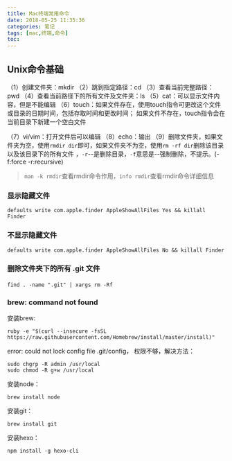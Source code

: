 ```yaml
---
title: Mac终端常用命令
date: 2018-05-25 11:35:36
categories: 笔记
tags: [mac,终端,命令]
toc:
---
```


## Unix命令基础
（1）创建文件夹：mkdir
（2）跳到指定路径：cd
（3）查看当前完整路径：pwd
（4）查看当前路径下的所有文件及文件夹：ls
（5）cat：可以显示文件内容，但是不能编辑
（6）touch：如果文件存在，使用touch指令可更改这个文件或目录的日期时间，包括存取时间和更改时间； 
如果文件不存在，touch指令会在当前目录下新建一个空白文件
<!--more-->
（7）vi/vim：打开文件后可以编辑
（8）echo：输出
（9）删除文件夹，如果文件夹为空，使用`rmdir dir`即可，如果文件夹不为空，使用`rm -rf dir`删除该目录以及该目录下的所有文件 ，`-r`--是删除目录，`-f`意思是--强制删除，不提示。(-f:force -r:recursive)
> `man -k rmdir`查看rmdir命令作用，`info rmdir`查看rmdir命令详细信息

### 显示隐藏文件
```
defaults write com.apple.finder AppleShowAllFiles Yes && killall Finder 
```

### 不显示隐藏文件
```
defaults write com.apple.finder AppleShowAllFiles No && killall Finder 
```

### 删除文件夹下的所有 .git 文件
```
find . -name ".git" | xargs rm -Rf　　
```

### brew: command not found
安装brew:
```
ruby -e "$(curl --insecure -fsSL https://raw.githubusercontent.com/Homebrew/install/master/install)"
```
error: could not lock config file .git/config， 权限不够，解决方法：
```
sudo chgrp -R admin /usr/local
sudo chmod -R g+w /usr/local
```

安装node：
```
brew install node
```

安装git：
```
brew install git
```

安装hexo：
```
npm install -g hexo-cli
```


